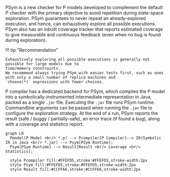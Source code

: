 PSym is a new checker for P models developed to complement the default P checker with the primary objective 
to avoid repetition during state-space exploration. PSym guarantees to never repeat an already-explored execution, and 
hence, can exhaustively explore all possible executions. PSym also has an inbuilt coverage tracker that reports estimated 
coverage to give measurable and continuous feedback (even when no bug is found during exploration).

!!! tip "Recommendation"
    
    Exhaustively exploring all possible executions is generally not possible for large models due to 
    time/memory constraints.
    We recommend always trying PSym with easier tests first, such as ones with only a small number of replica machines and 
    `choose(*)` expressions with fewer choices.
    

P compiler has a dedicated backend for PSym, which compiles the P model into a symbolically-instrumented intermediate
representation in Java, packed as a single `.jar` file. Executing the `.jar` file runs PSym runtime. Commandline arguments
can be passed when running the `.jar` file to configure the exploration strategy. At the end of a run, PSym reports the 
result (safe / buggy / partially-safe), an error trace (if found a bug), along with a coverage and statistics report.

``` mermaid
graph LR
  Pmodel(P Model <br/> *.p) --> Pcompiler[P Compiler]--> IR(Symbolic IR in Java <br/> *.jar) --> Psym[PSym Runtime];
  Psym[PSym Runtime] --> Result[Result <br/> Coverage <br/> Statistics];

  style Pcompiler fill:#FFEFD5,stroke:#FFEFD5,stroke-width:2px
  style Psym fill:#FFEFD5,stroke:#FFEFD5,stroke-width:2px
  style Result fill:#CCFF66,stroke:#CCFF66,stroke-width:2px
```
